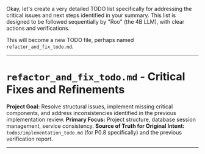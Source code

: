 Okay, let's create a very detailed TODO list specifically for addressing the critical issues and next steps identified in your summary. This list is designed to be followed sequentially by "Roo" (the 4B LLM), with clear actions and verifications.

This will become a new TODO file, perhaps named `refactor_and_fix_todo.md`.

---

# `refactor_and_fix_todo.md` - Critical Fixes and Refinements

**Project Goal:** Resolve structural issues, implement missing critical components, and address inconsistencies identified in the previous implementation review.
**Primary Focus:** Project structure, database session management, service consistency.
**Source of Truth for Original Intent:** `todos/implementation_todo.md` (for P0.8 specifically) and the previous verification report.

---
